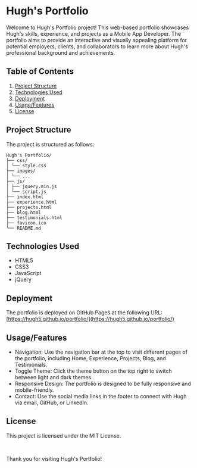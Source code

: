 # Hugh's Portfolio

Welcome to Hugh's Portfolio project! This web-based portfolio showcases Hugh's skills, experience, and projects as a Mobile App Developer. The portfolio aims to provide an interactive and visually appealing platform for potential employers, clients, and collaborators to learn more about Hugh's professional background and achievements.

## Table of Contents

1. [Project Structure](#project-structure)
1. [Technologies Used](#technologies-used)
1. [Deployment](#deployment)
1. [Usage/Features](#usagefeatures)
1. [License](#license)

## Project Structure

The project is structured as follows:

```
Hugh's Portfolio/
├── css/
│ └── style.css
├── images/
│ └── ...
├── js/
│ ├── jquery.min.js
│ └── script.js
├── index.html
├── experience.html
├── projects.html
├── blog.html
├── testimonials.html
├── favicon.ico
└── README.md
```

## Technologies Used

-   HTML5
-   CSS3
-   JavaScript
-   jQuery

## Deployment

The portfolio is deployed on GitHub Pages at the following URL: [https://hugh5.github.io/portfolio/](https://hugh5.github.io/portfolio/)

## Usage/Features

-   Navigation: Use the navigation bar at the top to visit different pages of the portfolio, including Home, Experience, Projects, Blog, and Testimonials.
-   Toggle Theme: Click the theme button on the top right to switch between light and dark themes.
-   Responsive Design: The portfolio is designed to be fully responsive and mobile-friendly.
-   Contact: Use the social media links in the footer to connect with Hugh via email, GitHub, or LinkedIn.

## License

This project is licensed under the MIT License.

<br>

Thank you for visiting Hugh's Portfolio!
